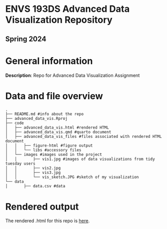 # ENVS 193DS Advanced Data Visualization Repository
## Spring 2024

# General information

**Description**: Repo for Advanced Data Visualization Assignment

# Data and file overview

```
.
├── README.md #info about the repo
├── advanced_data_vis.Rproj
├── code
│   ├── advanced_data_vis.html #rendered HTML
│   ├── advanced_data_vis.qmd #quarto document
│   ├── advanced_data_vis_files #files associated with rendered HTML document
│   │   ├── figure-html #figure output
│   │   └── libs #accessory files
│   └── images #images used in the project
│   │       ├── vis1.jpg #images of data visualizations from tidy tuesday users
│   │       ├── vis2.jpg
│   │       ├── vis3.jpg
│   │       └── vis_sketch.JPG #sketch of my visualization
└── data
│       ├── data.csv #data

```

# Rendered output

The rendered .html for this repo is [here](https://htmlpreview.github.io/?https://github.com/sebastianjcox/advanced_data_vis/blob/main/code/advanced_data_vis.html).

